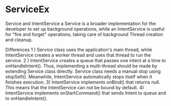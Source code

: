 # ServiceEx
Service and IntentService
 a Service is a broader implementation for the developer to set up background operations, while an IntentService is useful for "fire and forget" operations, taking care of background Thread creation and cleanup.
 
 Differences
1 ) Service class uses the application's main thread, while IntentService creates a worker thread and uses that thread to run the service.
2 ) IntentService creates a queue that passes one intent at a time to onHandleIntent(). Thus, implementing a multi-thread should be made by extending Service class directly. Service class needs a manual stop using stopSelf(). Meanwhile, IntentService automatically stops itself when it finishes execution.
3) IntentService implements onBind() that returns null. This means that the IntentService can not be bound by default.
4) IntentService implements onStartCommand() that sends Intent to queue and to onHandleIntent().
